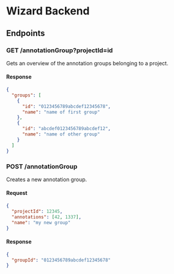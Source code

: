 # Wizard Backend

## Endpoints

### GET /annotationGroup?projectId=id
Gets an overview of the annotation groups belonging to a project.

#### Response

```json
{
  "groups": [
    {
      "id": "0123456789abcdef12345678",
      "name": "name of first group"
    },
    {
      "id": "abcdef0123456789abcdef12",
      "name": "name of other group"
    }
  ]
}

```

### POST /annotationGroup
Creates a new annotation group.

#### Request
```json
{
  "projectId": 12345,
  "annotations": [42, 1337],
  "name": "my new group"
}

```

#### Response
```json
{
  "groupId": "0123456789abcdef12345678"
}

```

